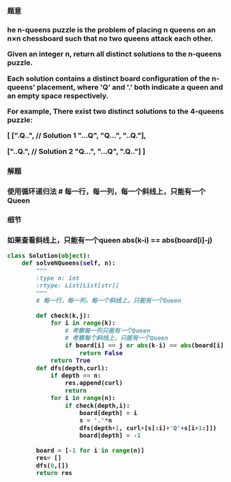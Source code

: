 <h3>题意<h3>
<p>he n-queens puzzle is the problem of placing n queens on an n×n chessboard such that no two queens attack each other.



Given an integer n, return all distinct solutions to the n-queens puzzle.

Each solution contains a distinct board configuration of the n-queens' placement, where 'Q' and '.' 
both indicate a queen and an empty space respectively.

For example,
There exist two distinct solutions to the 4-queens puzzle:

[
 [".Q..",  // Solution 1
  "...Q",
  "Q...",
  "..Q."],

 ["..Q.",  // Solution 2
  "Q...",
  "...Q",
  ".Q.."]
]
<p>




<h3>解题<h3>
<p>使用循环递归法
 # 每一行，每一列，每一个斜线上，只能有一个Queen
 <p>




<h3>细节<h3>
<p>如果查看斜线上，只能有一个queen
abs(k-i) == abs(board[i]-j)
<p>


```python
class Solution(object):
    def solveNQueens(self, n):
        """
        :type n: int
        :rtype: List[List[str]]
        """
        # 每一行，每一列，每一个斜线上，只能有一个Queen
        
        def check(k,j):
            for i in range(k):
                # 考察每一列只能有一个Queen
                # 考察每个斜线上，只能有一个Queen
                if board[i] == j or abs(k-i) == abs(board[i]-j):
                    return False
            return True
        def dfs(depth,curl):
            if depth == n:
                res.append(curl)
                return
            for i in range(n):
                if check(depth,i):
                    board[depth] = i
                    s = '.'*n
                    dfs(depth+1, curl+[s[:i]+'Q'+s[i+1:]])
                    board[depth] = -1
                                      
        board = [-1 for i in range(n)]
        res= []
        dfs(0,[])
        return res
```
